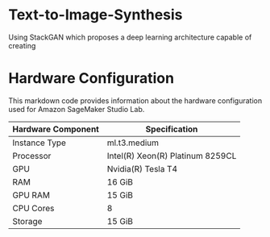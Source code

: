 # Text-to-Image-Synthesis
Using StackGAN which proposes a deep learning architecture capable of creating 
# Hardware Configuration

This markdown code provides information about the hardware configuration used for Amazon SageMaker Studio Lab.

| Hardware Component | Specification |
| ------------------ | ------------ |
| Instance Type | ml.t3.medium |
| Processor | Intel(R) Xeon(R) Platinum 8259CL |
| GPU | Nvidia(R) Tesla T4 |
| RAM | 16 GiB |
| GPU RAM | 15 GiB |
| CPU Cores | 8 |
| Storage | 15 GiB |
